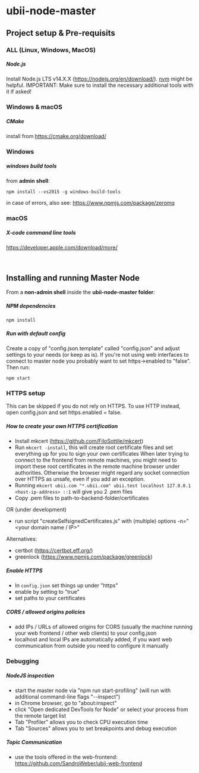 # ubii-node-master

## Project setup & Pre-requisits


### ALL (Linux, Windows, MacOS)

##### Node.js

Install Node.js LTS v14.X.X (https://nodejs.org/en/download/). [nvm](https://github.com/nvm-sh/nvm) might be helpful.
IMPORTANT: Make sure to install the necessary additional tools with it if asked!


### Windows & macOS

##### CMake
install from https://cmake.org/download/


### Windows

##### windows build tools

from **admin shell**:

```
npm install --vs2015 -g windows-build-tools
```

in case of errors, also see: https://www.npmjs.com/package/zeromq


### macOS

##### X-code command line tools
https://developer.apple.com/download/more/


<br />


## Installing and running Master Node

From a **non-admin shell** inside the **ubii-node-master folder**:

##### NPM dependencies

```
npm install
```

##### Run with default config

Create a copy of "config.json.template" called "config.json" and adjust settings to your needs (or keep as is). If you're not using web interfaces to connect to master node you probably want to set https->enabled to "false". Then run:

```
npm start
```

### HTTPS setup

This can be skipped if you do not rely on HTTPS. To use HTTP instead, open config.json and set https.enabled = false.

##### How to create your own HTTPS certification

- Install mkcert (https://github.com/FiloSottile/mkcert)
- Run `mkcert -install`, this will create root certificate files and set everything up for you to sign your own certificates
  When later trying to connect to the frontend from remote machines, you might need to import these root certificates in the remote machine browser under authorities. Otherwise the browser might regard any socket connection over HTTPS as unsafe, even if you add an exception.
- Running `mkcert ubii.com "*.ubii.com" ubii.test localhost 127.0.0.1 <host-ip-address> ::1` will give you 2 .pem files
- Copy .pem files to path-to-backend-folder/certificates

OR (under development)

- run script "createSelfsignedCertificates.js" with (multiple) options -n="<your domain name / IP>"

Alternatives:

- certbot (https://certbot.eff.org/)
- greenlock (https://www.npmjs.com/package/greenlock)

##### Enable HTTPS

- In `config.json` set things up under "https"
- enable by setting to "true"
- set paths to your certificates


##### CORS / allowed origins policies
- add IPs / URLs of allowed origins for CORS (usually the machine running your web frontend / other web clients) to your config.json
- localhost and local IPs are automatically added, if you want web communication from outside you need to configure it manually

### Debugging

##### NodeJS inspection
- start the master node via "npm run start-profiling" (will run with additional command-line flags "--inspect")
- in Chrome browser, go to "about:inspect"
- click "Open dedicated DevTools for Node" or select your process from the remote target list
- Tab "Profiler" allows you to check CPU execution time
- Tab "Sources" allows you to set breakpoints and debug execution

##### Topic Communication
- use the tools offered in the web-frontend: https://github.com/SandroWeber/ubii-web-frontend
